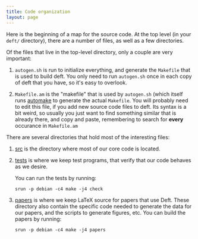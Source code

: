 ```yaml
---
title: Code organization
layout: page
---
```


Here is the beginning of a map for the source code.  At the top level
(in your `deft/` directory), there are a number of files, as well as a
few directories.

Of the files that live in the top-level directory, only a couple are
very important:

1. `autogen.sh` is run to initialize everything, and generate the
   `Makefile` that is used to build deft.  You only need to run
   `autogen.sh` once in each copy of deft that you have, so it's easy
   to overlook.

2. `Makefile.am` is the "makefile" that is used by `autogen.sh` (which
   itself runs [automake][] to generate the actual
   `Makefile`.  You will probably need to edit this file, if you add
   new source code files to deft.  Its syntax is a bit weird, so
   usually you just want to find something similar that is already
   there, and copy and paste, remembering to search for **every**
   occurance in `Makefile.am`

[automake]: http://www.gnu.org/software/automake/manual/automake.html

There are several directories that hold most of the interesting files:

1. [src][] is the directory where most of our core code is located.

2. [tests][] is where we keep test programs, that verify that our code
   behaves as we desire.

   You can run the tests by running:

       srun -p debian -c4 make -j4 check

3. [papers][] is where we keep LaTeX source for papers that use Deft.
   These directory also contain the specific code needed to generate
   the data for our papers, and the scripts to generate figures, etc.
   You can build the papers by running:

       srun -p debian -c4 make -j4 papers

[src]: ../src/src.html (`src/`)

[tests]: ../tests/tests.html (`tests/`)

[papers]: ../papers/papers.html (`papers/`)
